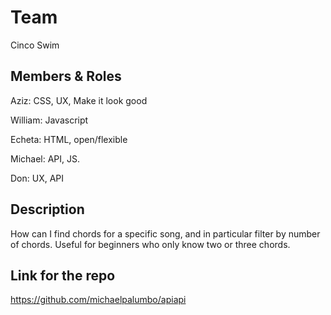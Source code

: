 # Team
Cinco Swim

## Members & Roles

Aziz: CSS, UX, Make it look good

William: Javascript

Echeta: HTML, open/flexible

Michael: API, JS. 

Don: UX, API

## Description
How can I find chords for a specific song, and in particular filter by number of chords. Useful for beginners who only know two or three chords. 

## Link for the repo
https://github.com/michaelpalumbo/apiapi
